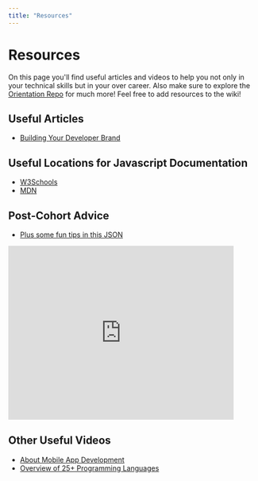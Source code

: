 ```yaml
---
title: "Resources"
---
```


# Resources

On this page you'll find useful articles and videos to help you not only in your technical skills but in your over career. Also make sure to explore the [Orientation Repo](https://git.generalassemb.ly/SEIR-Ringo/orientation) for much more! Feel free to add resources to the wiki!

## Useful Articles

- [Building Your Developer Brand](https://tuts.alexmercedcoder.com/branding/)

## Useful Locations for Javascript Documentation

- [W3Schools](https://www.w3schools.com/)
- [MDN](https://developer.mozilla.org/en-US/)


## Post-Cohort Advice

- [Plus some fun tips in this JSON](https://meet.alexmercedcoder.com/postcohort.json)

<iframe width="90%" height="350" src="https://www.youtube.com/embed/mEQe2mJ1bAM" frameborder="0" allow="accelerometer; autoplay; clipboard-write; encrypted-media; gyroscope; picture-in-picture" allowfullscreen></iframe>

## Other Useful Videos

- [About Mobile App Development](https://youtu.be/20Yjazqtu2E)
- [Overview of 25+ Programming Languages](https://youtu.be/TN9TrtZYAYs)
